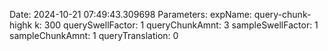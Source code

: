 Date: 2024-10-21 07:49:43.309698
Parameters:
	expName: query-chunk-highk
	k: 300
	querySwellFactor: 1
	queryChunkAmnt: 3
	sampleSwellFactor: 1
	sampleChunkAmnt: 1
	queryTranslation: 0
